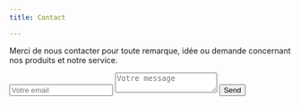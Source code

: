 ```yaml
---
title: Contact

---
```

Merci de nous contacter pour toute remarque, idée ou demande concernant nos produits et notre service.

<form action="https://formspree.io/email@domain.tld" method="POST">
  <input placeholder="Votre email" type="email" name="_replyto">
  <textarea placeholder="Votre message" name="message"></textarea>
  <input type="submit" value="Send">
</form> 